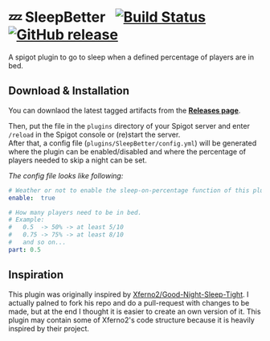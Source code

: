 # 💤 SleepBetter &nbsp; [![Build Status](https://travis-ci.org/zekroTJA/SleepBetter.svg?branch=master)](https://travis-ci.org/zekroTJA/SleepBetter) [![GitHub release](https://img.shields.io/github/release/zekrotja/SleepBetter.svg)](https://github.com/zekroTJA/SleepBetter/releases)

A spigot plugin to go to sleep when a defined percentage of players are in bed.

## Download & Installation

You can downlaod the latest tagged artifacts from the [**Releases page**](https://github.com/zekroTJA/SleepBetter/releases).

Then, put the file in the `plugins` directory of your Spigot server and enter `/reload` in the Spigot console or (re)start the server.  
After that, a config file (`plugins/SleepBetter/config.yml`) will be generated where the plugin can be enabled/disabled and where the percentage of players needed to skip a night can be set.

*The config file looks like following:*
```yml
# Weather or not to enable the sleep-on-percentage function of this plugin
enable:  true

# How many players need to be in bed.
# Example:
#   0.5  -> 50% -> at least 5/10
#   0.75 -> 75% -> at least 8/10
#   and so on...
part: 0.5
```

## Inspiration

This plugin was originally inspired by [Xferno2/Good-Night-Sleep-Tight](https://github.com/Xferno2/Good-Night-Sleep-Tight). I actually palned to fork his repo and do a pull-request with changes to be made, but at the end I thought it is easier to create an own version of it. This plugin may contain some of Xferno2's code structure because it is heavily inspired by their project.

